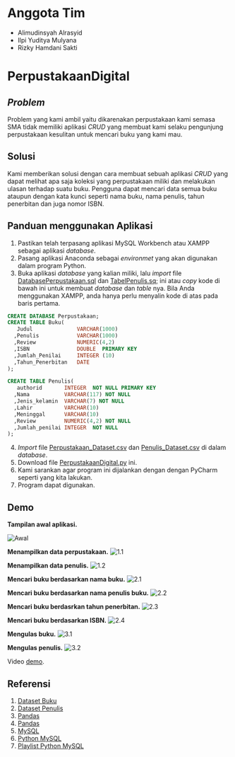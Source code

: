 # Anggota Tim
- Alimudinsyah Alrasyid
- Ilpi Yuditya Mulyana
- Rizky Hamdani Sakti
# PerpustakaanDigital
## *Problem*
Problem yang kami ambil yaitu dikarenakan perpustakaan kami semasa SMA tidak memiliki aplikasi *CRUD* yang membuat kami selaku pengunjung perpustakaan kesulitan untuk mencari buku yang kami mau.
## Solusi
Kami memberikan solusi dengan cara membuat sebuah aplikasi *CRUD* yang dapat melihat apa saja koleksi yang perpustakaan miliki dan melakukan ulasan terhadap suatu buku. Pengguna dapat mencari data semua buku ataupun dengan kata kunci seperti nama buku, nama penulis, tahun penerbitan dan juga nomor ISBN.
## Panduan menggunakan Aplikasi
1. Pastikan telah terpasang aplikasi MySQL Workbench atau XAMPP sebagai aplikasi *database*.
2. Pasang aplikasi Anaconda sebagai *environmet* yang akan digunakan dalam program Python.
3. Buka aplikasi *database* yang kalian miliki, lalu *import* file [DatabasePerpustakaan.sql](https://github.com/Rizkyhamm/PerpustakaanDigital/blob/main/PerpustakaanDigital.sql) dan [TabelPenulis.sq;](https://github.com/Rizkyhamm/PerpustakaanDigital/blob/main/TabelPenulis.sql) ini atau *copy* kode di bawah ini untuk membuat *database* dan *table* nya. Bila Anda menggunakan XAMPP, anda hanya perlu menyalin kode di atas pada baris pertama.
```sql
CREATE DATABASE Perpustakaan;
CREATE TABLE Buku(
   Judul              VARCHAR(1000)
  ,Penulis            VARCHAR(1000)
  ,Review             NUMERIC(4,2)
  ,ISBN               DOUBLE  PRIMARY KEY 
  ,Jumlah_Penilai     INTEGER (10) 
  ,Tahun_Penerbitan   DATE 
);
```
```sql
CREATE TABLE Penulis(
   authorid       INTEGER  NOT NULL PRIMARY KEY 
  ,Nama           VARCHAR(117) NOT NULL
  ,Jenis_kelamin  VARCHAR(7) NOT NULL
  ,Lahir          VARCHAR(10)
  ,Meninggal      VARCHAR(10)
  ,Review         NUMERIC(4,2) NOT NULL
  ,Jumlah_penilai INTEGER  NOT NULL
);
```
4. *Import* file [Perpustakaan_Dataset.csv](https://github.com/Rizkyhamm/PerpustakaanDigital/blob/main/Perpustakaan_Dataset.csv) dan [Penulis_Dataset.csv](https://github.com/Rizkyhamm/PerpustakaanDigital/blob/main/Penulis_Dataset.csv) di dalam *database*.
6. Download file [PerpustakaanDigital.py](https://github.com/Rizkyhamm/PerpustakaanDigital/blob/main/PerpustakaanDigital.py) ini.
7. Kami sarankan agar program ini dijalankan dengan dengan PyCharm seperti yang kita lakukan.
8. Program dapat digunakan.
## Demo
**Tampilan awal aplikasi.**

![Awal](https://github.com/Rizkyhamm/PerpustakaanDigital/blob/main/0.jpeg)

**Menampilkan data perpustakaan.**
![1.1](https://github.com/Rizkyhamm/PerpustakaanDigital/blob/main/1.1.jfif)

**Menampilkan data penulis.**
![1.2](https://github.com/Rizkyhamm/PerpustakaanDigital/blob/main/1.2.jfif)

**Mencari buku berdasarkan nama buku.**
![2.1](https://github.com/Rizkyhamm/PerpustakaanDigital/blob/main/2.1.jfif)

**Mencari buku berdasarkan nama penulis buku.**
![2.2](https://github.com/Rizkyhamm/PerpustakaanDigital/blob/main/2.2.jfif)

**Mencari buku berdasrkan tahun penerbitan.**
![2.3](https://github.com/Rizkyhamm/PerpustakaanDigital/blob/main/2.3.jfif)

**Mencari buku berdasarkan ISBN.**
![2.4](https://github.com/Rizkyhamm/PerpustakaanDigital/blob/main/2.4.jfif)

**Mengulas buku.**
![3.1](https://github.com/Rizkyhamm/PerpustakaanDigital/blob/main/3.1.jfif)

**Mengulas penulis.**
![3.2](https://github.com/Rizkyhamm/PerpustakaanDigital/blob/main/3.2.jfif)

Video [demo](https://drive.google.com/file/d/1vnv9p7pgMkpBjjyP6bYFI6h0IV_T-3vS/view?usp=sharing).

## Referensi
1. [Dataset Buku](https://www.kaggle.com/datasets/jealousleopard/goodreadsbooks)
2. [Dataset Penulis](https://www.kaggle.com/datasets/choobani/goodread-authors)
3. [Pandas](https://www.codegrepper.com/code-examples/python/pandas+set+max+columns)
4. [Pandas](https://www.youtube.com/watch?v=m1jHkL0qZsI)
5. [MySQL](https://www.youtube.com/watch?v=7S_tz1z_5bA&t=2610s)
6. [Python MySQL](https://www.youtube.com/watch?v=3vsC05rxZ8c&t=4s)
7. [Playlist Python MySQL](https://youtube.com/playlist?list=PLB5jA40tNf3tRMbTpBA0N7lfDZNLZAa9G)
